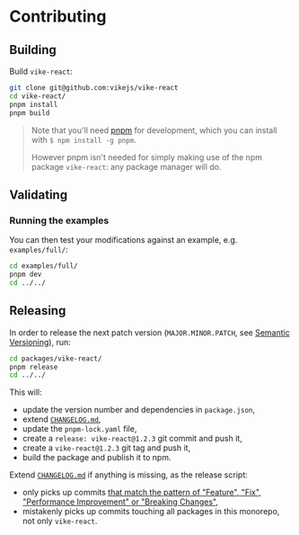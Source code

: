 # Contributing

## Building

Build `vike-react`:

```bash
git clone git@github.com:vikejs/vike-react
cd vike-react/
pnpm install
pnpm build
```

> Note that you'll need [pnpm](https://pnpm.io/) for development, which you can install with `$ npm install -g pnpm`.
>
> However pnpm isn't needed for simply making use of the npm package `vike-react`: any package manager will do.

## Validating

### Running the examples

You can then test your modifications against an example, e.g. `examples/full/`:

```bash
cd examples/full/
pnpm dev
cd ../../
```

## Releasing

In order to release the next patch version (`MAJOR.MINOR.PATCH`, see [Semantic Versioning](https://semver.org/)), run:

```bash
cd packages/vike-react/
pnpm release
cd ../../
```

This will:

- update the version number and dependencies in `package.json`,
- extend [`CHANGELOG.md`](CHANGELOG.md),
- update the `pnpm-lock.yaml` file,
- create a `release: vike-react@1.2.3` git commit and push it,
- create a `vike-react@1.2.3` git tag and push it,
- build the package and publish it to npm.

Extend [`CHANGELOG.md`](CHANGELOG.md) if anything is missing, as the release script:

- only picks up commits
  [that match the pattern of "Feature", "Fix", "Performance Improvement" or "Breaking Changes"](https://github.com/conventional-changelog/conventional-changelog/tree/master/packages/conventional-changelog-cli),
- mistakenly picks up commits touching all packages in this monorepo, not only `vike-react`.
